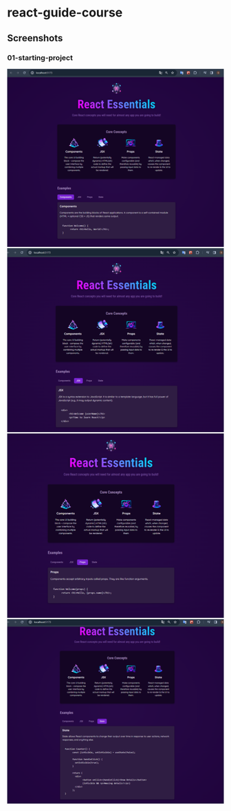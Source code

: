 # react-guide-course

## Screenshots

### 01-starting-project

![App Screenshot](screenshots/01-starting-project/Screenshot_1.png)
![App Screenshot](screenshots/01-starting-project/Screenshot_2.png)
![App Screenshot](screenshots/01-starting-project/Screenshot_3.png)
![App Screenshot](screenshots/01-starting-project/Screenshot_4.png)
